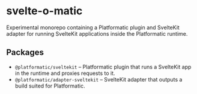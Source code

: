 # svelte-o-matic

Experimental monorepo containing a Platformatic plugin and SvelteKit adapter for
running SvelteKit applications inside the Platformatic runtime.

## Packages

- `@platformatic/sveltekit` – Platformatic plugin that runs a SvelteKit app in
the runtime and proxies requests to it.
- `@platformatic/adapter-sveltekit` – SvelteKit adapter that outputs a build
suited for Platformatic.

